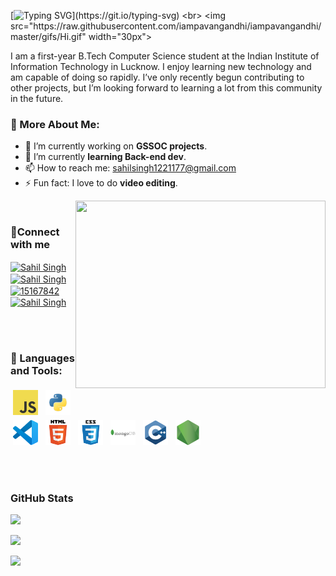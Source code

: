 [![Typing SVG](https://readme-typing-svg.herokuapp.com?color=%23F7710F&size=26&duration=6000&center=true&lines=Hi%2C+I+am+Sahil+Singh.;I'm+a+big+fan+of++web+dev;and++Competitive+Programming.)](https://git.io/typing-svg)
<br>
<img src="https://raw.githubusercontent.com/iampavangandhi/iampavangandhi/master/gifs/Hi.gif" width="30px">

  I am a first-year B.Tech Computer Science student at the Indian Institute of
  Information Technology in Lucknow. I enjoy learning new technology and am capable
  of doing so rapidly. I’ve only recently begun contributing to other projects,
  but I’m looking forward to learning a lot from this community in the future.
  <br />
  
  ### 🧐 More About Me:
  
  - 🔭 I’m currently working on **GSSOC projects**.
  - 🌱 I’m currently **learning Back-end dev**. 
  - 📫 How to reach me:
  <a href="mailto:sahilsingh1221177@gmail.com"> sahilsingh1221177@gmail.com </a>
  - ⚡ Fun fact: I love to do **video editing**.



<a href="https://th.bing.com/th/id/OIP.UAMEvud_KPgCX8oKr_SUdwHaE8?w=258&h=180&c=7&r=0&o=5&pid=1.7">
  <img
    align="right"
    src="https://th.bing.com/th/id/OIP.UAMEvud_KPgCX8oKr_SUdwHaE8?w=258&h=180&c=7&r=0&o=5&pid=1.77"
    width="400"
    height="300"
  />
</a><br>

### 🔗Connect with me
<p align="left">
<a href="https://twitter.com/SahilSi68634530r" target="blank"><img align="center" src="https://raw.githubusercontent.com/rahuldkjain/github-profile-readme-generator/master/src/images/icons/Social/twitter.svg" alt="Sahil Singh" height="30" width="40" /></a>
<a href="https://www.linkedin.com/in/sahil-singh-6a11b6229/" target="blank"><img align="center" src="https://raw.githubusercontent.com/rahuldkjain/github-profile-readme-generator/master/src/images/icons/Social/linked-in-alt.svg" alt="Sahil Singh" height="30" width="40" /></a>
<a href="https://stackoverflow.com/users/15167842/sahil-singh" target="blank"><img align="center" src="https://raw.githubusercontent.com/rahuldkjain/github-profile-readme-generator/master/src/images/icons/Social/stack-overflow.svg" alt="15167842" height="30" width="40" /></a>
<a href="https://www.instagram.com/sahil177a/" target="blank"><img align="center" src="https://raw.githubusercontent.com/rahuldkjain/github-profile-readme-generator/master/src/images/icons/Social/instagram.svg" alt="Sahil Singh" height="30" width="40" /></a>
  </p><br><br>
  
### 🔨 Languages and Tools:
<p align="left">
  <img src="https://raw.githubusercontent.com/github/explore/80688e429a7d4ef2fca1e82350fe8e3517d3494d/topics/javascript/javascript.png" alt="Javascript" height="40" style="vertical-align:top; margin:4px">
<img src="https://raw.githubusercontent.com/github/explore/80688e429a7d4ef2fca1e82350fe8e3517d3494d/topics/python/python.png" alt="Python" height="40" style="vertical-align:top; margin:4px">
<img src="https://raw.githubusercontent.com/github/explore/80688e429a7d4ef2fca1e82350fe8e3517d3494d/topics/visual-studio-code/visual-studio-code.png" alt="VS Code" height="40" style="vertical-align:top; margin:4px">
  <img src="https://raw.githubusercontent.com/github/explore/80688e429a7d4ef2fca1e82350fe8e3517d3494d/topics/html/html.png" alt="HTML" height="40" style="vertical-align:top; margin:4px">
  <img src="https://raw.githubusercontent.com/github/explore/80688e429a7d4ef2fca1e82350fe8e3517d3494d/topics/css/css.png" alt="CSS" height="40" style="vertical-align:top; margin:4px">
  <img src="https://raw.githubusercontent.com/github/explore/80688e429a7d4ef2fca1e82350fe8e3517d3494d/topics/mongodb/mongodb.png" alt="mongo DB" height="40" style="vertical-align:top; margin:4px">
  <img src="https://raw.githubusercontent.com/github/explore/80688e429a7d4ef2fca1e82350fe8e3517d3494d/topics/cpp/cpp.png" alt="C++" height="40" style="vertical-align:top; margin:4px">
  <img src="https://raw.githubusercontent.com/github/explore/80688e429a7d4ef2fca1e82350fe8e3517d3494d/topics/nodejs/nodejs.png" alt="Node JS" height="40" style="vertical-align:top; margin:4px">
</p>
  
<br><br>
### **GitHub Stats**
<p>
<img src="https://github-readme-stats.vercel.app/api?username=SahilSingh177&theme=blue-green"/>
</p>
<p>
<img src="https://github-readme-stats.vercel.app/api/top-langs/?username=SahilSingh177&theme=blue-green"/>
</p>
        
![](https://github.com/mscoutermarsh/mscoutermarsh/blob/master/teeter.gif?raw=true)
